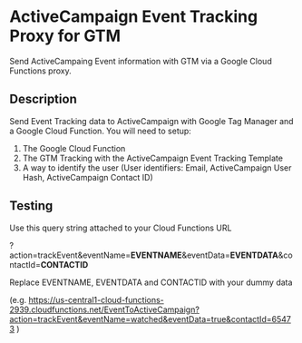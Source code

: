 # ActiveCampaign Event Tracking Proxy for GTM
Send ActiveCampaing Event information with GTM via a Google Cloud Functions proxy.

## Description
Send Event Tracking data to ActiveCampaign with Google Tag Manager and a Google Cloud Function. You will need to setup:

1. The Google Cloud Function
2. The GTM Tracking with the ActiveCampaign Event Tracking Template
3. A way to identify the user (User identifiers: Email, ActiveCampaign User Hash, ActiveCampaign Contact ID)

## Testing

Use this query string attached to your Cloud Functions URL  
  
?action=trackEvent&eventName=**EVENTNAME**&eventData=**EVENTDATA**&contactId=**CONTACTID**  
  
Replace EVENTNAME, EVENTDATA and CONTACTID with your dummy data  
  
(e.g. https://us-central1-cloud-functions-2939.cloudfunctions.net/EventToActiveCampaign?action=trackEvent&eventName=watched&eventData=true&contactId=65473 )
